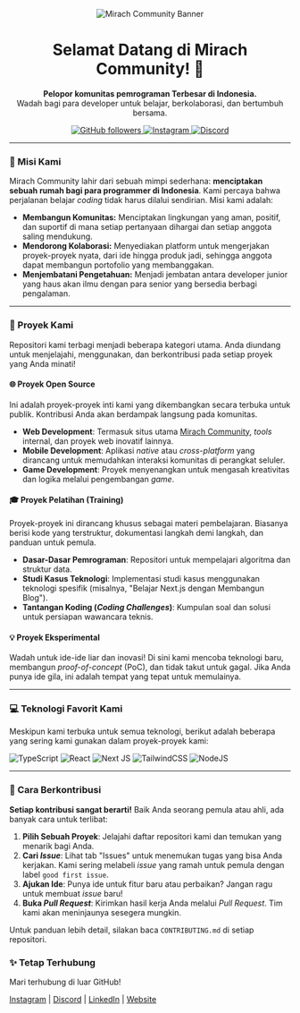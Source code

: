 <p align="center">
  <img src="https://github.com/mirachcommunity/.github/profile/banner.png" alt="Mirach Community Banner"/>
</p>

<h1 align="center">
  Selamat Datang di Mirach Community! 👋
</h1>

<p align="center">
  <strong>Pelopor komunitas pemrograman Terbesar di Indonesia.</strong><br/>
  Wadah bagi para developer untuk belajar, berkolaborasi, dan bertumbuh bersama.
</p>

<p align="center">
  <a href="https://github.com/mirachcommunity">
    <img src="https://img.shields.io/github/followers/mirachcommunity?style=social" alt="GitHub followers">
  </a>
  <a href="https://www.instagram.com/mirachcommunity">
    <img src="https://img.shields.io/badge/Instagram-%23E4405F.svg?style=flat&logo=Instagram&logoColor=white" alt="Instagram">
  </a>
  <a href="https://discord.gg/BgHK9Vav9f">
    <img src="https://img.shields.io/badge/Discord-7289DA?style=flat&logo=discord&logoColor=white" alt="Discord">
  </a>
</p>

---

### 🚀 Misi Kami

Mirach Community lahir dari sebuah mimpi sederhana: **menciptakan sebuah rumah bagi para programmer di Indonesia**. Kami percaya bahwa perjalanan belajar *coding* tidak harus dilalui sendirian. Misi kami adalah:

* **Membangun Komunitas:** Menciptakan lingkungan yang aman, positif, dan suportif di mana setiap pertanyaan dihargai dan setiap anggota saling mendukung.
* **Mendorong Kolaborasi:** Menyediakan platform untuk mengerjakan proyek-proyek nyata, dari ide hingga produk jadi, sehingga anggota dapat membangun portofolio yang membanggakan.
* **Menjembatani Pengetahuan:** Menjadi jembatan antara developer junior yang haus akan ilmu dengan para senior yang bersedia berbagi pengalaman.

---

### 📂 Proyek Kami

Repositori kami terbagi menjadi beberapa kategori utama. Anda diundang untuk menjelajahi, menggunakan, dan berkontribusi pada setiap proyek yang Anda minati!

#### 🌐 Proyek Open Source
Ini adalah proyek-proyek inti kami yang dikembangkan secara terbuka untuk publik. Kontribusi Anda akan berdampak langsung pada komunitas.
* **Web Development**: Termasuk situs utama [Mirach Community](https://github.com/mirachcommunity/mirachcommunity), *tools* internal, dan proyek web inovatif lainnya.
* **Mobile Development**: Aplikasi *native* atau *cross-platform* yang dirancang untuk memudahkan interaksi komunitas di perangkat seluler.
* **Game Development**: Proyek menyenangkan untuk mengasah kreativitas dan logika melalui pengembangan *game*.

#### 🎓 Proyek Pelatihan (Training)
Proyek-proyek ini dirancang khusus sebagai materi pembelajaran. Biasanya berisi kode yang terstruktur, dokumentasi langkah demi langkah, dan panduan untuk pemula.
* **Dasar-Dasar Pemrograman**: Repositori untuk mempelajari algoritma dan struktur data.
* **Studi Kasus Teknologi**: Implementasi studi kasus menggunakan teknologi spesifik (misalnya, "Belajar Next.js dengan Membangun Blog").
* **Tantangan Koding (*Coding Challenges*)**: Kumpulan soal dan solusi untuk persiapan wawancara teknis.

#### 💡 Proyek Eksperimental
Wadah untuk ide-ide liar dan inovasi! Di sini kami mencoba teknologi baru, membangun *proof-of-concept* (PoC), dan tidak takut untuk gagal. Jika Anda punya ide gila, ini adalah tempat yang tepat untuk memulainya.

---

### 💻 Teknologi Favorit Kami

Meskipun kami terbuka untuk semua teknologi, berikut adalah beberapa yang sering kami gunakan dalam proyek-proyek kami:

![TypeScript](https://img.shields.io/badge/typescript-%23007ACC.svg?style=for-the-badge&logo=typescript&logoColor=white)
![React](https://img.shields.io/badge/react-%2320232a.svg?style=for-the-badge&logo=react&logoColor=%2361DAFB)
![Next JS](https://img.shields.io/badge/Next-black?style=for-the-badge&logo=next.js&logoColor=white)
![TailwindCSS](https://img.shields.io/badge/tailwindcss-%2338B2AC.svg?style=for-the-badge&logo=tailwind-css&logoColor=white)
![NodeJS](https://img.shields.io/badge/node.js-6DA55F?style=for-the-badge&logo=node.js&logoColor=white)

---

### 🤝 Cara Berkontribusi

**Setiap kontribusi sangat berarti!** Baik Anda seorang pemula atau ahli, ada banyak cara untuk terlibat:
1.  **Pilih Sebuah Proyek**: Jelajahi daftar repositori kami dan temukan yang menarik bagi Anda.
2.  **Cari *Issue***: Lihat tab "Issues" untuk menemukan tugas yang bisa Anda kerjakan. Kami sering melabeli *issue* yang ramah untuk pemula dengan label `good first issue`.
3.  **Ajukan Ide**: Punya ide untuk fitur baru atau perbaikan? Jangan ragu untuk membuat *issue* baru!
4.  **Buka *Pull Request***: Kirimkan hasil kerja Anda melalui *Pull Request*. Tim kami akan meninjaunya sesegera mungkin.

Untuk panduan lebih detail, silakan baca `CONTRIBUTING.md` di setiap repositori.

### ✨ Tetap Terhubung

Mari terhubung di luar GitHub!

<p>
  <a href="https://instagram.com/mirachcommunity">Instagram</a> |
  <a href="https://discord.gg/BgHK9Vav9f">Discord</a> |
  <a href="https://www.linkedin.com/company/mirachcommunity/">LinkedIn</a> |
  <a href="https://mirachcommunity.com/">Website</a>
</p>
